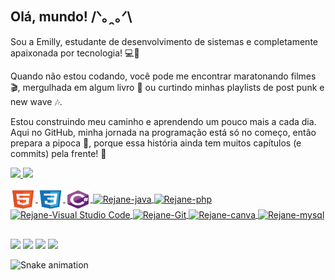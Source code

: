 ## Olá, mundo! /ᐠ｡ꞈ｡ᐟ\

Sou a Emilly, estudante de desenvolvimento de sistemas e completamente apaixonada por tecnologia! 💻💙

Quando não estou codando, você pode me encontrar maratonando filmes 🎬, mergulhada em algum livro  📖 ou curtindo minhas playlists de post punk e new wave 🎶.

Estou construindo meu caminho e aprendendo um pouco mais a cada dia. Aqui no GitHub, minha jornada na programação está só no começo, então prepara a pipoca 🍿, porque essa história ainda tem muitos capítulos (e commits) pela frente! 🚀

<div>
    <a href="https://github.com/Emillyfreitasf">
    <img heigth="130cm" src="https://github-readme-stats.vercel.app/api?username=Emillyfreitasf&theme=dracula&show_icons=true">
    <img height="130em" src="https://github-readme-stats.vercel.app/api/top-langs/?username=Emillyfreitasf&layout=compact&theme=dracula"/>
</div>

<div style="display: inline_block"><br>
  <img align="center" alt="Rafa-HTML" height="30" width="40" src="https://raw.githubusercontent.com/devicons/devicon/master/icons/html5/html5-original.svg">
  <img align="center" alt="Rafa-CSS" height="30" width="40" src="https://raw.githubusercontent.com/devicons/devicon/master/icons/css3/css3-original.svg">
     <img align="center" alt="Rejane-Csharp" height="30" width="40" src="https://raw.githubusercontent.com/devicons/devicon/master/icons/csharp/csharp-original.svg">
  <img align="center" alt="Rejane-java" height="50" width="40"src="https://cdn.jsdelivr.net/gh/devicons/devicon@latest/icons/java/java-original-wordmark.svg">
  <img align="center" alt="Rejane-php" height="40" width="40"src="https://cdn.jsdelivr.net/gh/devicons/devicon@latest/icons/php/php-original.svg">
  <img align="center" alt="Rejane-Visual Studio Code" height="30" width="40" src="https://cdn.jsdelivr.net/gh/devicons/devicon/icons/vscode/vscode-original.svg">
  <img align="center" alt="Rejane-Git" height="30" width="40" src="https://cdn.jsdelivr.net/gh/devicons/devicon/icons/git/git-original.svg">
  <img align="center" alt="Rejane-canva" height="30" width="40"src="https://cdn.jsdelivr.net/gh/devicons/devicon@latest/icons/canva/canva-original.svg">
   <img align="center" alt="Rejane-mysql" height="50" width="60"src="https://cdn.jsdelivr.net/gh/devicons/devicon@latest/icons/mysql/mysql-original-wordmark.svg">
     </div>
  
  ##
 
<div> 
  <a href="https://www.instagram.com/hed0nism__?igsh=MWV1cHpoN2Eybzc1dA==" target="_blank"><img src="https://img.shields.io/badge/-Instagram-%23E4405F?style=for-the-badge&logo=instagram&logoColor=white" target="_blank"></a>
 	<a href="https://www.twitch.tv/hed0nism__" target="_blank"><img src="https://img.shields.io/badge/Twitch-9146FF?style=for-the-badge&logo=twitch&logoColor=white" target="_blank"></a>
 <a href="https://discord.com/channels/1347335830133407834/1347335830133407837" target="_blank"><img src="https://img.shields.io/badge/Discord-7289DA?style=for-the-badge&logo=discord&logoColor=white" target="_blank"></a> 
  <a href="https://www.linkedin.com/in/emilly-nayara-817107175/" target="_blank"><img src="https://img.shields.io/badge/-LinkedIn-%230077B5?style=for-the-badge&logo=linkedin&logoColor=white" target="_blank"></a> 
  
</div>

![Snake animation](https://github.com/Emillyfreitasf/SeuUsuario/raw/main/dist/github-contribution-grid-snake.svg)





